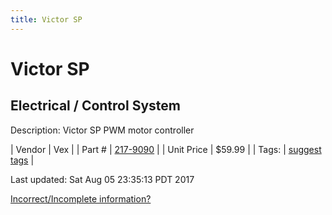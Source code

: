 ```yaml
---
title: Victor SP
---
```


# Victor SP
## Electrical / Control System
Description: 	Victor SP PWM motor controller 

| Vendor | Vex | 
| Part # | [217-9090](http://www.vexrobotics.com/vexpro/motors-electronics/217-9090.html) | 
| Unit Price | $59.99 | 
| Tags: | [suggest tags](https://docs.google.com/forms/d/e/1FAIpQLSeWyY8v3RgOty-MyWmh9U0iivNYN_molChYyS-0U-o-kOAv_g/viewform) | 

Last updated: Sat Aug 05 23:35:13 PDT 2017

 [Incorrect/Incomplete information?](https://docs.google.com/forms/d/e/1FAIpQLSeWyY8v3RgOty-MyWmh9U0iivNYN_molChYyS-0U-o-kOAv_g/viewform)